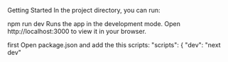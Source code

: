 Getting Started
In the project directory, you can run:

npm run dev
Runs the app in the development mode.
Open http://localhost:3000 to view it in your browser.

first Open package.json and add the this scripts:
"scripts": {
  "dev": "next dev"
